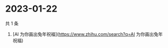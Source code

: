 # 2023-01-22

共 1 条

<!-- BEGIN -->
<!-- 最后更新时间 Sun Jan 22 2023 02:13:35 GMT+0800 (China Standard Time) -->

1. [AI 为你画出兔年祝福](https://www.zhihu.com/search?q=AI 为你画出兔年祝福)

<!-- END -->
